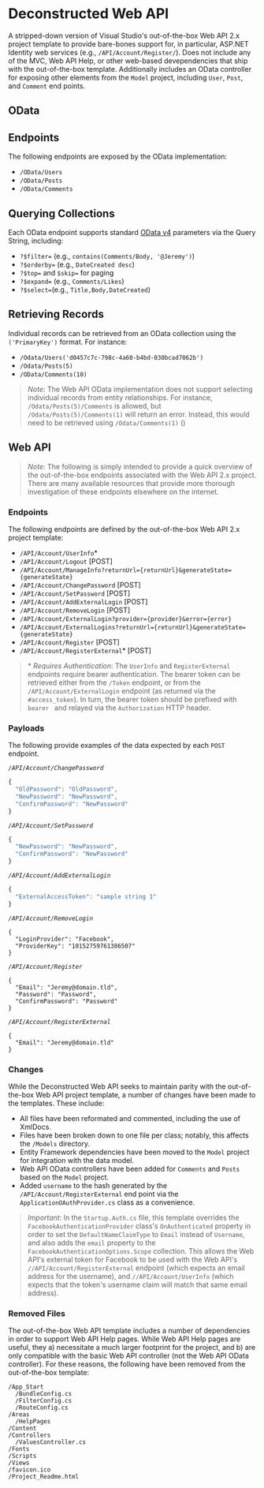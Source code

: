 # Deconstructed Web API
A stripped-down version of Visual Studio's out-of-the-box Web API 2.x project template to provide bare-bones support for, in particular, ASP.NET Identity web services (e.g., `/API/Account/Register/`). Does not include any of the MVC, Web API Help, or other web-based devependencies that ship with the out-of-the-box template. Additionally includes an OData controller for exposing other elements from the `Model` project, including `User`, `Post`, and `Comment` end points.

## OData

## Endpoints
The following endpoints are exposed by the OData implementation:
- `/OData/Users`
- `/OData/Posts`
- `/OData/Comments`

## Querying Collections
Each OData endpoint supports standard [OData v4](http://www.odata.org/) parameters via the Query String, including:
- `?$filter=` (e.g., `contains(Comments/Body, '@Jeremy')`)
- `?$orderby=` (e.g., `DateCreated desc`)
- `?$top=` and `$skip=` for paging
- `?$expand=` (e.g., `Comments/Likes`)
- `?$select=`(e.g., `Title,Body,DateCreated`)

## Retrieving Records
Individual records can be retrieved from an OData collection using the `('PrimaryKey')` format. For instance:
- `/Odata/Users('d0457c7c-798c-4a60-b4bd-030bcad7062b')`
- `/Odata/Posts(5)`
- `/OData/Comments(10)`

> *Note:* The Web API OData implementation does not support selecting individual records from entity relationships. For instance, `/Odata/Posts(5)/Comments` is allowed, but `/Odata/Posts(5)/Comments(1)` will return an error. Instead, this would need to be retrieved using `/Odata/Comments(1)` ()

## Web API

> *Note:* The following is simply intended to provide a quick overview of the out-of-the-box endpoints associated with the Web API 2.x project. There are many available resources that provide more thorough investigation of these endpoints elsewhere on the internet. 

### Endpoints
The following endpoints are defined by the out-of-the-box Web API 2.x project template:
- `/API/Account/UserInfo`\*	
- `/API/Account/Logout` [POST]
- `/API/Account/ManageInfo?returnUrl={returnUrl}&generateState={generateState}`
- `/API/Account/ChangePassword` [POST]
- `/API/Account/SetPassword` [POST]
- `/API/Account/AddExternalLogin` [POST]
- `/API/Account/RemoveLogin` [POST]
- `/API/Account/ExternalLogin?provider={provider}&error={error}`
- `/API/Account/ExternalLogins?returnUrl={returnUrl}&generateState={generateState}`	
- `/API/Account/Register` [POST]
- `/API/Account/RegisterExternal`\*	[POST]

> \* *Requires Authentication*: The `UserInfo` and `RegisterExternal` endpoints require bearer authentication. The bearer token can be retrieved either from the `/Token` endpoint, or from the `/API/Account/ExternalLogin` endpoint (as returned via the `#access_token`). In turn, the bearer token should be prefixed with `bearer ` and relayed via the `Authorization` HTTP header.

### Payloads
The following provide examples of the data expected by each `POST` endpoint. 

*`/API/Account/ChangePassword`*
```javascript
{
  "OldPassword": "OldPassword",
  "NewPassword": "NewPassword",
  "ConfirmPassword": "NewPassword"
}
```

*`/API/Account/SetPassword`*
```javascript
{
  "NewPassword": "NewPassword",
  "ConfirmPassword": "NewPassword"
}
```

*`/API/Account/AddExternalLogin`*
```javascript
{
  "ExternalAccessToken": "sample string 1"
}
```

*`/API/Account/RemoveLogin`*
```
{
  "LoginProvider": "Facebook",
  "ProviderKey": "10152759761386507"
}
```

*`/API/Account/Register`*
```
{
  "Email": "Jeremy@domain.tld",
  "Password": "Password",
  "ConfirmPassword": "Password"
}
```

*`/API/Account/RegisterExternal`*
```
{
  "Email": "Jeremy@domain.tld"
}
```

### Changes
While the Deconstructed Web API seeks to maintain parity with the out-of-the-box Web API project template, a number of changes have been made to the templates. These include:
- All files have been reformated and commented, including the use of XmlDocs. 
- Files have been broken down to one file per class; notably, this affects the `/Models` directory. 
- Entity Framework dependencies have been moved to the `Model` project for integration with the data model.
- Web API OData controllers have been added for `Comments` and `Posts` based on the `Model` project.
- Added `username` to the hash generated by the `/API/Account/RegisterExternal` end point via the `ApplicationOAuthProvider.cs` class as a convenience.

> *Important:* In the `Startup.Auth.cs` file, this template overrides the `FacebookAuthenticationProvider` class's `OnAuthenticated` property in order to set the `DefaultNameClaimType` to `Email` instead of `Username`, and also adds the `email` property to the `FacebookAuthenticationOptions.Scope` collection. This allows the Web API's external token for Facebook to be used with the Web API's `//API/Account/RegisterExternal` endpoint (which expects an email address for the username), and `//API/Account/UserInfo` (which expects that the token's username claim will match that same email address).

### Removed Files
The out-of-the-box Web API template includes a number of dependencies in order to support Web API Help pages. While Web API Help pages are useful, they a) necessitate a much larger footprint for the project, and b) are only compatible with the basic Web API controller (not the Web API OData controller). For these reasons, the following have been removed from the out-of-the-box template:
```
/App_Start
  /BundleConfig.cs
  /FilterConfig.cs
  /RouteConfig.cs
/Areas
  /HelpPages
/Content
/Controllers
  /ValuesController.cs
/Fonts
/Scripts
/Views
/favicon.ico
/Project_Readme.html
```
